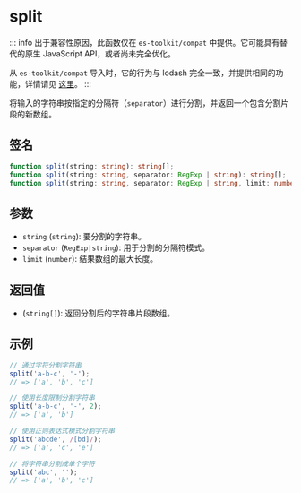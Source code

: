 # split

::: info
出于兼容性原因，此函数仅在 `es-toolkit/compat` 中提供。它可能具有替代的原生 JavaScript API，或者尚未完全优化。

从 `es-toolkit/compat` 导入时，它的行为与 lodash 完全一致，并提供相同的功能，详情请见 [这里](../../../compatibility.md)。
:::

将输入的字符串按指定的分隔符（`separator`）进行分割，并返回一个包含分割片段的新数组。

## 签名

```typescript
function split(string: string): string[];
function split(string: string, separator: RegExp | string): string[];
function split(string: string, separator: RegExp | string, limit: number): string[];
```

## 参数

- `string` (`string`): 要分割的字符串。
- `separator` (`RegExp|string`): 用于分割的分隔符模式。
- `limit` (`number`): 结果数组的最大长度。

## 返回值

- (`string[]`): 返回分割后的字符串片段数组。

## 示例

```js
// 通过字符分割字符串
split('a-b-c', '-');
// => ['a', 'b', 'c']

// 使用长度限制分割字符串
split('a-b-c', '-', 2);
// => ['a', 'b']

// 使用正则表达式模式分割字符串
split('abcde', /[bd]/);
// => ['a', 'c', 'e']

// 将字符串分割成单个字符
split('abc', '');
// => ['a', 'b', 'c']
```
